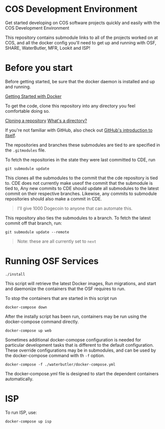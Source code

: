 # COS Development Environment

Get started developing on COS software projects quickly and easily with the COS Development Environment

This repository contains submodule links to all of the projects worked on at COS, and all the docker config you'll need to get up and running with OSF, SHARE, WaterButler, MFR, Lookit and ISP!

# Before you start

Before getting started, be sure that the docker daemon is installed and up and running.

[Getting Started with Docker](https://www.docker.com/get-started)

To get the code, clone this repository into any directory you feel comfortable doing so.

[Cloning a repository](https://www.wikihow.com/Clone-a-Repository-on-Github)
[What's a directory?](https://en.wikipedia.org/wiki/Directory_structure)

If you're not familiar with GitHub, also check out [GitHub's introduction to itself](https://guides.github.com/activities/hello-world/).

The repositories and branches these submodules are tied to are specified in the `.gitmodules` file.


To fetch the repositories in the state they were last committed to CDE,  run

```
git submodule update
```

This clones all the submodules to the commit that the cde repository is tied to. CDE does not currently make useof the commit that the submodule is tied to, Any new commits to CDE should update all submodules to the latest commit on their respective branches. Likewise, any commits  to submodule repositories should  also make a commit in CDE.

> I'll give 1000 Dogecoin to anyone that can automate this.

This repository  also ties the submodules to a branch. To fetch the latest commit off  that branch, run:

```
git submodule update --remote
```

> Note:  these are  all currently set to `next`

# Running OSF Services

```
./install
```

This script will retrieve the latest Docker images, Run migrations, and start and daemonize the containers that the OSF requires to run.


To stop the containers that are started in this script run
```
docker-compose down
```

After the instally script has been run, containers may be run using the docker-compose command directly.
```
docker-compose up web
```

Sometimes additional docker-comopse configuration is needed for particular development tasks that is different to the default configuration. These override configurations may be in submodules, and can be used by the docker-compose command with th `-f` option.

```
docker-compose -f ./waterbutler/docker-compose.yml
```

The docker-compose.yml file is designed to start the dependent containers automatically.

# ISP

To run ISP, use:
```
docker-compose up isp
```
